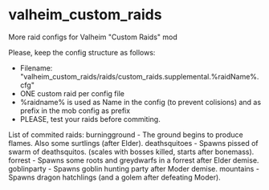 # valheim_custom_raids
More raid configs for Valheim "Custom Raids" mod

Please, keep the config structure as follows:
- Filename: "valheim_custom_raids/raids/custom_raids.supplemental.%raidName%.cfg"
- ONE custom raid per config file
- %raidname% is used as Name in the config (to prevent colisions) and as prefix in the mob config as prefix
- PLEASE, test your raids before commiting.

List of commited raids:
burningground - The ground begins to produce flames. Also some surtlings (after Elder). 
deathsquitoes - Spawns pissed of swarm of deathsquitos. (scales with bosses killed, starts after bonemass). 
forrest - Spawns some roots and greydwarfs in a forrest after Elder demise. 
goblinparty - Spawns goblin hunting party after Moder demise.
mountains - Spawns dragon hatchlings (and a golem after defeating Moder).